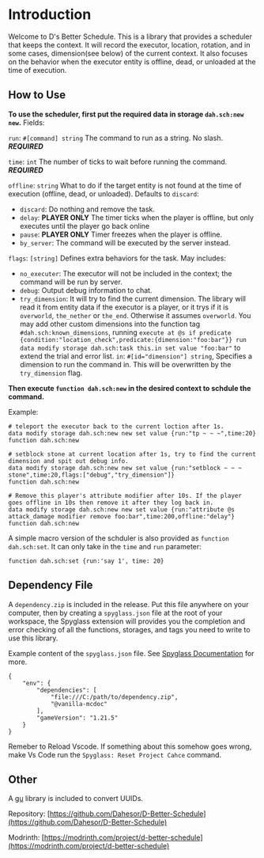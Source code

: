 # Introduction

Welcome to D's Better Schedule. This is a library that provides a scheduler that keeps the context.
It will record the executor, location, rotation, and in some cases, dimension(see below) of the current context.
It also focuses on the behavior when the executor entity is offline, dead, or unloaded at the time of execution.

## How to Use

**To use the scheduler, first put the required data in storage `dah.sch:new new`.** Fields:

`run`: `#[command] string` The command to run as a string. No slash. ***REQUIRED***

`time`: `int` The number of ticks to wait before running the command. ***REQUIRED***

`offline`: `string`
What to do if the target entity is not found at the time of execution (offline, dead, or unloaded). Defaults to `discard`:
 * `discard`: Do nothing and remove the task.
 * `delay`: **PLAYER ONLY** The timer ticks when the player is offline, but only executes until the player go back online
 * `pause`: **PLAYER ONLY** Timer freezes when the player is offline.
 * `by_server`: The command will be executed by the server instead.

`flags`: `[string]` Defines extra behaviors for the task. May includes:

 * `no_executer`: The executor will not be included in the context; the command will be run by server.
 * `debug`: Output debug information to chat.
 * `try_dimension`: It will try to find the current dimension. The library will read it from entity data if the executor is a player, or it trys if it is `overworld`, `the_nether` or `the_end`. Otherwise it assumes `overworld`. You may add other custom dimensions into the function tag `#dah.sch:known_dimensions`, running `execute at @s if predicate {condition:"location_check",predicate:{dimension:"foo:bar"}} run data modify storage dah.sch:task this.in set value "foo:bar"` to extend the trial and error list.
`in`: `#[id="dimension"] string`,
Specifies a dimension to run the command in. This will be overwritten by the `try_dimension` flag.

**Then execute `function dah.sch:new` in the desired context to schdule the command.**

Example:
```
# teleport the executor back to the current loction after 1s.
data modify storage dah.sch:new new set value {run:"tp ~ ~ ~",time:20}
function dah.sch:new

# setblock stone at current location after 1s, try to find the current dimension and spit out debug info.
data modify storage dah.sch:new new set value {run:"setblock ~ ~ ~ stone",time:20,flags:["debug","try_dimension"]}
function dah.sch:new

# Remove this player's attribute modifier after 10s. If the player goes offline in 10s then remove it after they log back in.
data modify storage dah.sch:new new set value {run:"attribute @s attack_damage modifier remove foo:bar",time:200,offline:"delay"}
function dah.sch:new
```

A simple macro version of the schduler is also provided as `function dah.sch:set`. It can only take in the `time` and `run` parameter:
```
function dah.sch:set {run:'say 1', time: 20}
```

## Dependency File

A `dependency.zip` is included in the release. Put this file anywhere on your computer, then by creating a `spyglass.json` file at the root of your workspace, the Spyglass extension will provides you the completion and error checking of all the functions, storages, and tags you need to write to use this library.

Example content of the `spyglass.json` file. See [Spyglass Documentation](https://spyglassmc.com/user/config.html) for more.
```
{
	"env": {
		"dependencies": [
			"file:///C:/path/to/dependency.zip",
			"@vanilla-mcdoc"
		],
		"gameVersion": "1.21.5"
	}
}
```
Remeber to Reload Vscode. If something about this somehow goes wrong, make Vs Code run the `Spyglass: Reset Project Cahce` command.

## Other

A [gu](https://github.com/gibbsly/gu) library is included to convert UUIDs.

Repository: [https://github.com/Dahesor/D-Better-Schedule](https://github.com/Dahesor/D-Better-Schedule)

Modrinth: [https://modrinth.com/project/d-better-schedule](https://modrinth.com/project/d-better-schedule)
